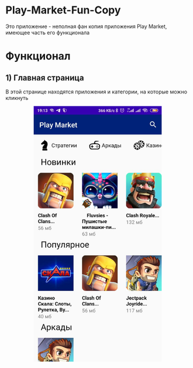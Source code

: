 # Play-Market-Fun-Copy
Это приложение - неполная фан копия приложения Play Market, имеющее часть его функционала

# Функционал
## 1) Главная страница
В этой странице находятся приложения и категории, на которые можно кликнуть
<p align="center">
  <img src="https://github.com/XcenaX/Play-Market-Fun-Copy/blob/master/images/image1.jpg" width="350">
</p>
